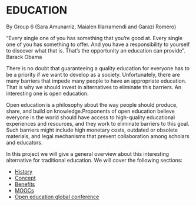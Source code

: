 # EDUCATION 
By Group 6 (Sara Amunarriz, Maialen Illarramendi and Garazi Romero)

“Every single one of you has something that you’re good at. Every single one of you has something to offer. And you have a responsibility to yourself to discover what that is. That’s the opportunity an education can provide”. Barack Obama

There is no doubt that guaranteeing a quality education for everyone has to be a priority if we want to develop as a society. Unfortunately, there are many barriers that impede many people to have an appropriate education. That is why we should invest in alternatives to eliminate this barriers. An interesting one is open education. 

Open education is a philosophy about the way people should produce, share, and build on knowledge.Proponents of open education believe everyone in the world should have access to high-quality educational experiences and resources, and they work to eliminate barriers to this goal. Such barriers might include high monetary costs, outdated or obsolete materials, and legal mechanisms that prevent collaboration among scholars and educators.

In this project we will give a general overview about this interesting alternative for traditional education. We will cover the following sections: 

- [History](education/history.md)
- [Concept](education/concept.md)
- [Benefits](education/beneficts.md)
- [MOOCs](education/MOOCs.md)
- [Open education global conference](education/openeducationglobalconference.md)
